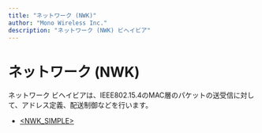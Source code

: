 ```yaml
---
title: "ネットワーク (NWK)"
author: "Mono Wireless Inc."
description: "ネットワーク (NWK) ビヘイビア"
---
```


# ネットワーク (NWK)

ネットワーク ビヘイビアは、IEEE802.15.4のMAC層のパケットの送受信に対して、アドレス定義、配送制御などを行います。

* [\<NWK\_SIMPLE>](nwk\_simple.md)
